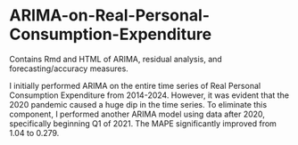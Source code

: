 # ARIMA-on-Real-Personal-Consumption-Expenditure
Contains Rmd and HTML of ARIMA, residual analysis, and forecasting/accuracy measures. 

I initially performed ARIMA on the entire time series of Real Personal Consumption Expenditure from 2014-2024. However, it was evident that the 2020 pandemic caused a huge dip in the time series. To eliminate this component, I performed another ARIMA model using data after 2020, specifically beginning Q1 of 2021. The MAPE significantly improved from 1.04 to 0.279.
